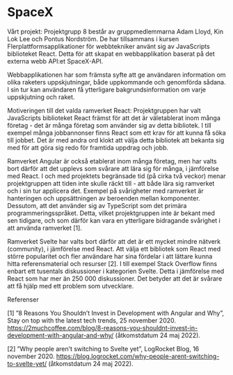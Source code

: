 # SpaceX

Vårt projekt:
Projektgrupp 8 består av gruppmedlemmarna Adam Lloyd, Kin Lok Lee och Pontus Nordström. De har tillsammans i kursen Flerplattformsapplikationer för webbtekniker använt sig av JavaScripts biblioteket React. Detta för att skapat en webbapplikation baserat på det externa webb API:et SpaceX-API. 

Webbapplikationen har som främsta syfte att ge användaren information om olika raketers uppskjutningar, både uppkommande och genomförda sådana. I sin tur kan användaren få ytterligare bakgrundsinformation om varje uppskjutning och raket. 


Motiveringen till det valda ramverket React:
Projektgruppen har valt JavaScripts biblioteket React främst för att det är väletablerat inom många företag - det är många företag som använder sig av detta bibliotek. I till exempel många jobbannonser finns React som ett krav för att kunna få söka till jobbet. Det är med andra ord klokt att välja detta bibliotek att bekanta sig med för att göra sig redo för framtida uppdrag och jobb.

Ramverket Angular är också etablerat inom många företag, men har valts bort därför att det upplevs som svårare att lära sig för många, i jämförelse med React. I och med projektets begränsade tid (på cirka två veckor) menar projektgruppen att tiden inte skulle räckt till - att både lära sig ramverket och i sin tur applicera det. Exempel på svårigheter med ramverket är hanteringen och uppsättningen av beroenden mellan komponenter. Dessutom, att det använder sig av TypeScript som det primära programmeringsspråket. Detta, vilket projektgruppen inte är bekant med sen tidigare, och som därför kan vara en ytterligare bidragande svårighet i att använda ramverket [1].

Ramverket Svelte har valts bort därför att det är ett mycket mindre nätverk (community), i jämförelse med React. Att välja ett bibliotek som React med större popularitet och fler användare har sina fördelar i att lättare kunna hitta referensmaterial och resurser [2]. I till exempel Stack Overflow finns enbart ett tusentals diskussioner i kategorien Svelte. Detta i jämförelse med React som har mer än 250 000 diskussioner. Det betyder att det är svårare att få hjälp med ett problem som utvecklare.


Referenser

[1] ”8 Reasons You Shouldn’t Invest in Development with Angular and Why”, Stay on top with the latest tech trends, 25 november 2020. https://2muchcoffee.com/blog/8-reasons-you-shouldnt-invest-in-development-with-angular-and-why/
(åtkomstdatum 24 maj 2022).

[2] ”Why people aren’t switching to Svelte yet”, LogRocket Blog, 16 november 2020. https://blog.logrocket.com/why-people-arent-switching-to-svelte-yet/
(åtkomstdatum 24 maj 2022).


